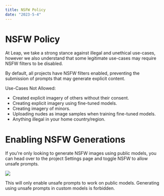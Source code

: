```yaml
---
title: NSFW Policy
date: "2023-5-4"
---
```


# NSFW Policy

At Leap, we take a strong stance against illegal and unethical use-cases, however we also understand that some legitimate use-cases may require NSFW filters to be disabled.

By default, all projects have NSFW filters enabled, preventing the submission of prompts that may generate explicit content.

Use-Cases Not Allowed:

- Created explicit imagery of others without their consent.
- Creating explicit imagery using fine-tuned models.
- Creating imagery of minors.
- Uploading nudes as image samples when training fine-tuned models.
- Anything illegal in your home country/region.

# Enabling NSFW Generations

If you're only looking to generate NSFW images using public models, you can head over to the project Settings page and toggle NSFW to allow unsafe prompts.

![](./images/nsfw.png)

This will only enable unsafe prompts to work on public models. Generating using unsafe prompts in custom models is forbidden.
